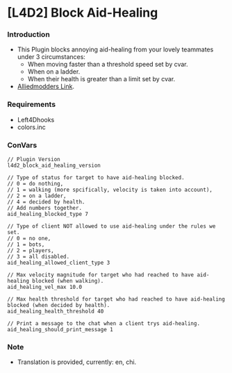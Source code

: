 # [L4D2] Block Aid-Healing

### Introduction
 - This Plugin blocks annoying aid-healing from your lovely teammates under 3 circumstances:
    - When moving faster than a threshold speed set by cvar.
    - When on a ladder.
    - When their health is greater than a limit set by cvar.
 - [Alliedmodders Link](https://forums.alliedmods.net/showthread.php?p=2828031).

### Requirements
 - Left4Dhooks
 - colors.inc

### ConVars
```
// Plugin Version
l4d2_block_aid_healing_version

// Type of status for target to have aid-healing blocked.
// 0 = do nothing,
// 1 = walking (more spcifically, velocity is taken into account),
// 2 = on a ladder,
// 4 = decided by health.
// Add numbers together.
aid_healing_blocked_type 7

// Type of client NOT allowed to use aid-healing under the rules we set.
// 0 = no one,
// 1 = bots,
// 2 = players,
// 3 = all disabled.
aid_healing_allowed_client_type 3

// Max velocity magnitude for target who had reached to have aid-healing blocked (when walking).
aid_healing_vel_max 10.0

// Max health threshold for target who had reached to have aid-healing blocked (when decided by health).
aid_healing_health_threshold 40

// Print a message to the chat when a client trys aid-healing.
aid_healing_should_print_message 1
```

### Note
 - Translation is provided, currently: en, chi.
